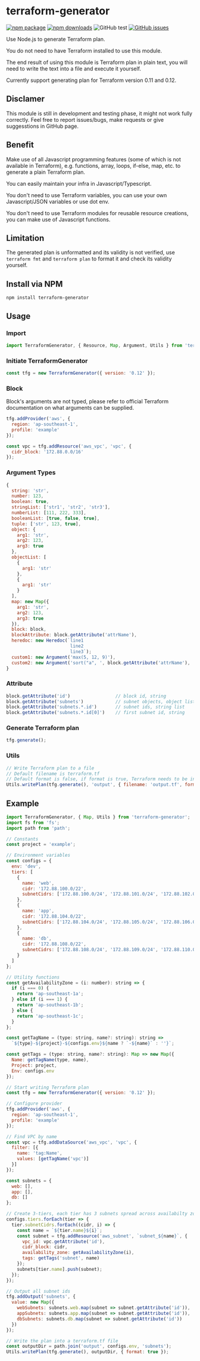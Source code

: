 # **terraform-generator** 

[![npm package](https://img.shields.io/npm/v/terraform-generator/latest.svg)](https://www.npmjs.com/package/terraform-generator)
[![npm downloads](https://img.shields.io/npm/dt/terraform-generator.svg)](https://www.npmjs.com/package/terraform-generator)
![GitHub test](https://github.com/ahzhezhe/terraform-generator/workflows/test/badge.svg?branch=master)
[![GitHub issues](https://img.shields.io/github/issues/ahzhezhe/terraform-generator.svg)](https://github.com/ahzhezhe/terraform-generator)

Use Node.js to generate Terraform plan.

You do not need to have Terraform installed to use this module.

The end result of using this module is Terraform plan in plain text, you will need to write the text into a file and execute it yourself.

Currently support generating plan for Terraform version 0.11 and 0.12.

## **Disclamer**

This module is still in development and testing phase, it might not work fully correctly. Feel free to report issues/bugs, make requests or give suggesstions in GitHub page.

## **Benefit**

Make use of all Javascript programming features (some of which is not available in Terraform), e.g. functions, array, loops, if-else, map, etc. to generate a plain Terraform plan.

You can easily maintain your infra in Javascript/Typescript.

You don't need to use Terraform variables, you can use your own Javascript/JSON variables or use dot env. 

You don't need to use Terraform modules for reusable resource creations, you can make use of Javascript functions.

## **Limitation**

The generated plan is unformatted and its validity is not verified, use `terraform fmt` and `terraform plan` to format it and check its validity yourself.

## **Install via NPM**

```
npm install terraform-generator
```

## **Usage**

### **Import**
```javascript
import TerraformGenerator, { Resource, Map, Argument, Utils } from 'terraform-generator';
```

### **Initiate TerraformGenerator**
```javascript
const tfg = new TerraformGenerator({ version: '0.12' });
```

### **Block**
Block's arguments are not typed, please refer to official Terraform documentation on what arguments can be supplied.

```javascript
tfg.addProvider('aws', {
  region: 'ap-southeast-1',
  profile: 'example'
});

const vpc = tfg.addResource('aws_vpc', 'vpc', {
  cidr_block: '172.88.0.0/16'
});
```

### **Argument Types**
```javascript
{
  string: 'str',
  number: 123,
  boolean: true,
  stringList: ['str1', 'str2', 'str3'],
  numberList: [111, 222, 333],
  booleanList: [true, false, true],
  tuple: ['str', 123, true],
  object: {
    arg1: 'str',
    arg2: 123,
    arg3: true
  },
  objectList: [
    {
      arg1: 'str'
    },
    {
      arg1: 'str'
    }
  ],
  map: new Map({
    arg1: 'str',
    arg2: 123,
    arg3: true
  }),
  block: block,
  blockAttribute: block.getAttribute('attrName'),
  heredoc: new Heredoc(`line1
                        line2
                        line3`);
  custom1: new Argument('max(5, 12, 9)'),
  custom2: new Argument('sort("a", ', block.getAttribute('attrName'), ', "c")')
}
```

### **Attribute**
```javascript
block.getAttribute('id')                 // block id, string
block.getAttribute('subnets')            // subnet objects, object list
block.getAttribute('subnets.*.id')       // subnet ids, string list
block.getAttribute('subnets.*.id[0]')    // first subnet id, string
```

### **Generate Terraform plan**
```javascript
tfg.generate();
```

### **Utils**
```javascript
// Write Terraform plan to a file
// Default filename is terraform.tf
// Default format is false, if format is true, Terraform needs to be installed
Utils.writePlan(tfg.generate(), 'output', { filename: 'output.tf', format: true });
```

## **Example**
```javascript
import TerraformGenerator, { Map, Utils } from 'terraform-generator';
import fs from 'fs';
import path from 'path';

// Constants
const project = 'example';

// Environment variables
const configs = {
  env: 'dev',
  tiers: [
    {
      name: 'web',
      cidr: '172.88.100.0/22',
      subnetCidrs: ['172.88.100.0/24', '172.88.101.0/24', '172.88.102.0/24']
    },
    {
      name: 'app',
      cidr: '172.88.104.0/22',
      subnetCidrs: ['172.88.104.0/24', '172.88.105.0/24', '172.88.106.0/24']
    },
    {
      name: 'db',
      cidr: '172.88.108.0/22',
      subnetCidrs: ['172.88.108.0/24', '172.88.109.0/24', '172.88.110.0/24']
    }
  ]
};

// Utility functions
const getAvailabilityZone = (i: number): string => {
  if (i === 0) {
    return 'ap-southeast-1a';
  } else if (i === 1) {
    return 'ap-southeast-1b';
  } else {
    return 'ap-southeast-1c';
  }
};

const getTagName = (type: string, name?: string): string =>
  `${type}-${project}-${configs.env}${name ? `-${name}` : ''}`;

const getTags = (type: string, name?: string): Map => new Map({
  Name: getTagName(type, name),
  Project: project,
  Env: configs.env
});

// Start writing Terraform plan
const tfg = new TerraformGenerator({ version: '0.12' });

// Configure provider
tfg.addProvider('aws', {
  region: 'ap-southeast-1',
  profile: 'example'
});

// Find VPC by name
const vpc = tfg.addDataSource('aws_vpc', 'vpc', {
  filter: [{
    name: 'tag:Name',
    values: [getTagName('vpc')]
  }]
});

const subnets = {
  web: [],
  app: [],
  db: []
};

// Create 3-tiers, each tier has 3 subnets spread across availabilty zones
configs.tiers.forEach(tier => {
  tier.subnetCidrs.forEach((cidr, i) => {
    const name = `${tier.name}${i}`;
    const subnet = tfg.addResource('aws_subnet', `subnet_${name}`, {
      vpc_id: vpc.getAttribute('id'),
      cidr_block: cidr,
      availability_zone: getAvailabilityZone(i),
      tags: getTags('subnet', name)
    });
    subnets[tier.name].push(subnet);
  });
});

// Output all subnet ids
tfg.addOutput('subnets', {
  value: new Map({
    webSubnets: subnets.web.map(subnet => subnet.getAttribute('id')),
    appSubnets: subnets.app.map(subnet => subnet.getAttribute('id')),
    dbSubnets: subnets.db.map(subnet => subnet.getAttribute('id'))
  })
});

// Write the plan into a terraform.tf file
const outputDir = path.join('output', configs.env, 'subnets');
Utils.writePlan(tfg.generate(), outputDir, { format: true });
```